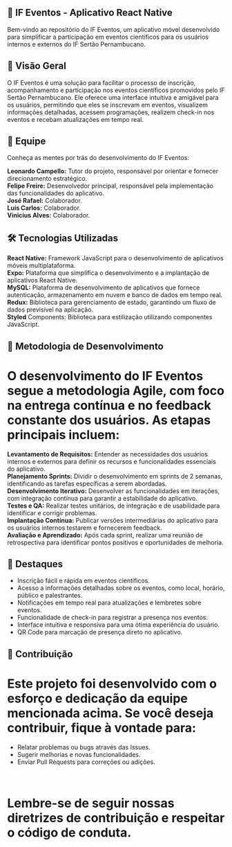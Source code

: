 ## 📱 IF Eventos - Aplicativo React Native
Bem-vindo ao repositório do IF Eventos, um aplicativo móvel desenvolvido para simplificar a participação em eventos científicos para os usuários internos e externos do IF Sertão Pernambucano.

## 🚀 Visão Geral
O IF Eventos é uma solução para facilitar o processo de inscrição, acompanhamento e participação nos eventos científicos promovidos pelo IF Sertão Pernambucano. Ele oferece uma interface intuitiva e amigável para os usuários, permitindo que eles se inscrevam em eventos, visualizem informações detalhadas, acessem programações, realizem check-in nos eventos e recebam atualizações em tempo real.

## 👥 Equipe
Conheça as mentes por trás do desenvolvimento do IF Eventos:

**Leonardo Campello:** Tutor do projeto, responsável por orientar e fornecer direcionamento estratégico.<br>
**Felipe Freire:** Desenvolvedor principal, responsável pela implementação das funcionalidades do aplicativo.<br>
**José Rafael:** Colaborador.<br>
**Luís Carlos:** Colaborador.<br>
**Vinicius Alves:** Colaborador.<br>

## 🛠️ Tecnologias Utilizadas
**React Native:** Framework JavaScript para o desenvolvimento de aplicativos móveis multiplataforma.<br>
**Expo:** Plataforma que simplifica o desenvolvimento e a implantação de aplicativos React Native.<br>
**MySQL:** Plataforma de desenvolvimento de aplicativos que fornece autenticação, armazenamento em nuvem e banco de dados em tempo real.<br>
**Redux:** Biblioteca para gerenciamento de estado, garantindo um fluxo de dados previsível na aplicação.<br>
**Styled** Components: Biblioteca para estilização utilizando componentes JavaScript.<br>

## 📝 Metodologia de Desenvolvimento
# O desenvolvimento do IF Eventos segue a metodologia Agile, com foco na entrega contínua e no feedback constante dos usuários. As etapas principais incluem:

**Levantamento de Requisitos:** Entender as necessidades dos usuários internos e externos para definir os recursos e funcionalidades essenciais do aplicativo. <br>
**Planejamento Sprints:** Dividir o desenvolvimento em sprints de 2 semanas, identificando as tarefas específicas a serem abordadas.<br>
**Desenvolvimento Iterativo:** Desenvolver as funcionalidades em iterações, com integração contínua para garantir a estabilidade do aplicativo.<br>
**Testes e QA:** Realizar testes unitários, de integração e de usabilidade para identificar e corrigir problemas.<br>
**Implantação Contínua:** Publicar versões intermediárias do aplicativo para os usuários internos testarem e fornecerem feedback.<br>
**Avaliação e Aprendizado:** Após cada sprint, realizar uma reunião de retrospectiva para identificar pontos positivos e oportunidades de melhoria.<br>

## 🌟 Destaques
- Inscrição fácil e rápida em eventos científicos.<br>
- Acesso a informações detalhadas sobre os eventos, como local, horário, público e palestrantes.<br>
- Notificações em tempo real para atualizações e lembretes sobre eventos.<br>
- Funcionalidade de check-in para registrar a presença nos eventos.<br>
- Interface intuitiva e responsiva para uma ótima experiência do usuário.<br>
- QR Code para marcação de presença direto no aplicativo.<br>

## 🤝 Contribuição

# Este projeto foi desenvolvido com o esforço e dedicação da equipe mencionada acima. Se você deseja contribuir, fique à vontade para:<br>

- Relatar problemas ou bugs através das Issues.<br>
- Sugerir melhorias e novas funcionalidades.<br>
- Enviar Pull Requests para correções ou adições.<br>
<br>

# Lembre-se de seguir nossas diretrizes de contribuição e respeitar o código de conduta.
